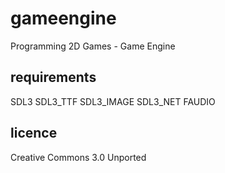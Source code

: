 # gameengine
 Programming 2D Games - Game Engine

## requirements
 SDL3
 SDL3_TTF
 SDL3_IMAGE
 SDL3_NET
 FAUDIO

## licence
 Creative Commons 3.0 Unported

